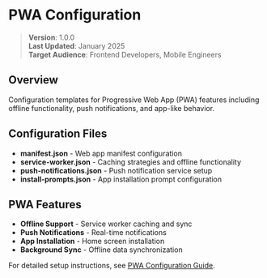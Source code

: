 # PWA Configuration

> **Version**: 1.0.0  
> **Last Updated**: January 2025  
> **Target Audience**: Frontend Developers, Mobile Engineers  

## Overview

Configuration templates for Progressive Web App (PWA) features including offline functionality, push notifications, and app-like behavior.

## Configuration Files

- **manifest.json** - Web app manifest configuration
- **service-worker.json** - Caching strategies and offline functionality
- **push-notifications.json** - Push notification service setup
- **install-prompts.json** - App installation prompt configuration

## PWA Features

- **Offline Support** - Service worker caching and sync
- **Push Notifications** - Real-time notifications
- **App Installation** - Home screen installation
- **Background Sync** - Offline data synchronization

For detailed setup instructions, see [PWA Configuration Guide](../../configuration/PWA.md).